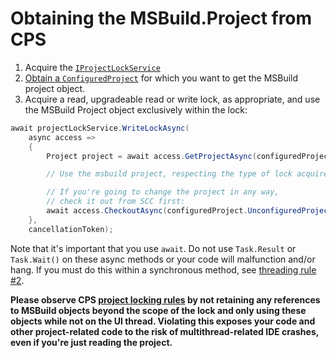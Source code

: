 Obtaining the MSBuild.Project from CPS
======================================

1. Acquire the [`IProjectLockService`](obtaining_the_IProjectLockService.md)
2. [Obtain a `ConfiguredProject`](finding_CPS_in_a_VS_project.md) for which 
   you want to get the MSBuild project object.
3. Acquire a read, upgradeable read or write lock, as appropriate, and 
   use the MSBuild Project object exclusively within the lock:

```csharp
await projectLockService.WriteLockAsync(
    async access =>
    {
        Project project = await access.GetProjectAsync(configuredProject);

        // Use the msbuild project, respecting the type of lock acquired.

        // If you're going to change the project in any way, 
        // check it out from SCC first:
        await access.CheckoutAsync(configuredProject.UnconfiguredProject.FullPath);
    },
    cancellationToken);
```

Note that it's important that you use `await`. Do not use `Task.Result` or
`Task.Wait()` on these async methods or your code will malfunction and/or hang.
If you must do this within a synchronous method, see [threading 
rule #2](https://github.com/microsoft/vs-threading/blob/main/docfx/docs/threading_rules.md#-rule-2-use-jtfrun).

**Please observe CPS [project locking rules](../overview/project_lock.md) by not
retaining any references to MSBuild objects beyond the scope of the lock and
only using these objects while not on the UI thread.  Violating this exposes
your code and other project-related code to the risk of multithread-related
IDE crashes, even if you're just reading the project.**
